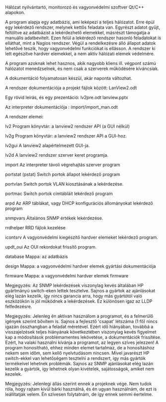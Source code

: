 Hálózat nyilvántartó, monitorozó és vagyonvédelmi szoftver Qt/C++ alapokon.

A program alapja egy adatbázis, ami leképezi a teljes hálózatot. Erre épül egy lekérdező rendszer, melynek kettős feladata van. Egyrészt adatot gyűjt, feltöltve az adatbázist a lekérdezhető elemekkel, másrészt támogatja a manuális adatbevitelt. Ezen felül a lekérdező rendszer hasonló feladatokat is elláthat, mint a Nagios rendszer. Végül a rendelkezésre álló állapot adatok lehetővé teszik, hogy vagyonvédelmi funkciókat is ellásson. A rendszer ki lett egészítve hardver elemekkel, a nem aktív hálózati elemek védelmére.

A program azoknak lehet hasznos, akik nagyobb kliens ill. végpont számú hálózatot menedzselnek, és nem csak a szerverek működésére kíváncsiak.

A dokumentáció folyamatosan készül, akár naponta változhat.

A rendszer dokumentációja a projekt fájlok között: LanView2.odt

Egy rövid leírás, és egy prezentáció: lv2pre.odt lanview.pptx

Az interpreter dokumentációja : import/import_man.odt 

A rendszer elemei:

lv2	Program könyvtár: a lanview2 rendszer API (a GUI nélkül)

lv2g	Program könyvtár: a lanview2 rendszer API a GUI-hoz.

lv2gui	A lanview2 alapértelmezett GUI-ja.

lv2d	A lanview2 rendszer szerver keret programja.

import	Az interpreter távoli végrehajtás szerver program

portstat (pstat) Switch portok állapot lekérdező program

portvlan Switch portok VLAN kiosztásának a lekérdezése.

portmac Switch portok címtábláit lekérdező program

arpd	Az ARP táblákat, vagy DHCP konfigurációs állományokat lekérdező program

snmpvars Általános SNMP értékek lekérdezése.

rrdhelper RRD fájlok kezelése

icontsrv A vagyonvédelmi kiegészítő hardver elemeket lekérdező program.

updt_oui Az OUI rekordokat frissítő program.

database Mappa: az adatbázis

design	Mappa: a vagyonvédelmi hardver elemek gyártási dokumentációja

firmware Mappa: a vagyonvédelmi hardver elemek firmware

Megjegyzés: Az SNMP lekérdezések viszonylag kevés általában HP gyártmányú switch-eken lettek tesztelve.
Sajnos a gyártok az ajánlásokat elég lazán kezelik, így nincs garancia arra, hogy más gyártótól való
eszközökön is jól működnek a lekérdezések. Ez különösen igaz az LLDP felfedezésre.

Megjegyzés: Jelenleg én aktívan használom a programot, és a felmerülő igények szerint bővítem is. Sajnos a
fejlesztő 'csapat' létszáma (1 fő) nincs igazán összhangban a feladat méretével. Ezért idő hiányában, továbbá
a visszajelzések teljes hiányának
következtében viszonylag kevés figyelmet kap a módosítások problémamentes lekövetése, a dokumentációk frissítése.
Ezért, ha valaki használni kívánja a programot, az legyen szíves jelezzen!
A program honosítható, ehhez minden elemet tartalmaz, de a honosításhoz nekem sem időm, sem kellő nyelvtudásom
nincsen.
Mivel javarészt HP switch-ekkel van lehetőségem tesztelni a rendszert, így más gyártók termékeivel lehetnek
problémák. Sajnos az SNMP ajánlásokat elég lazán kezelik a gyártók, így lehetnek olyan kivételek, sajátosságok,
amiket nem kezelek.

Megjegyzés: Jelenlegi állás szerint ennek a projeknek vége. Nem tudok róla, hogy rajtam kívül bárki használná,
és én ugyan használnám, de ezt is leállítatják velem. Én szívesen folytatnám, de így ennek semmi éertelme.
